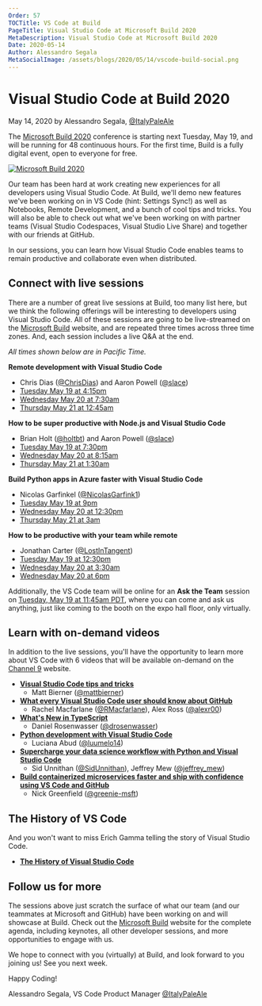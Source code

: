 ```yaml
---
Order: 57
TOCTitle: VS Code at Build
PageTitle: Visual Studio Code at Microsoft Build 2020
MetaDescription: Visual Studio Code at Microsoft Build 2020
Date: 2020-05-14
Author: Alessandro Segala
MetaSocialImage: /assets/blogs/2020/05/14/vscode-build-social.png
---
```


# Visual Studio Code at Build 2020

May 14, 2020 by Alessandro Segala, [@ItalyPaleAle](https://twitter.com/ItalyPaleAle)

The [Microsoft Build 2020](https://mybuild.microsoft.com) conference is starting next Tuesday, May 19, and will be running for 48 continuous hours. For the first time, Build is a fully digital event, open to everyone for free.

[![Microsoft Build 2020](build-2020.png)](https://mybuild.microsoft.com)

Our team has been hard at work creating new experiences for all developers using Visual Studio Code. At Build, we'll demo new features we've been working on in VS Code (hint: Settings Sync!) as well as Notebooks, Remote Development, and a bunch of cool tips and tricks. You will also be able to check out what we've been working on with partner teams (Visual Studio Codespaces, Visual Studio Live Share) and together with our friends at GitHub.

In our sessions, you can learn how Visual Studio Code enables teams to remain productive and collaborate even when distributed.

## Connect with live sessions

There are a number of great live sessions at Build, too many list here, but we think the following offerings will be interesting to developers using Visual Studio Code. All of these sessions are going to be live-streamed on the [Microsoft Build](https://mybuild.microsoft.com/) website, and are repeated three times across three time zones. And, each session includes a live Q&A at the end.

*All times shown below are in Pacific Time.*

**Remote development with Visual Studio Code**

* Chris Dias ([@ChrisDias](https://twitter.com/ChrisDias)) and Aaron Powell ([@slace](https://twitter.com/slace))
* [Tuesday May 19 at 4:15pm](https://mybuild.microsoft.com/sessions/44eb0651-9449-4a50-b344-638ec520e042)
* [Wednesday May 20 at 7:30am](https://mybuild.microsoft.com/sessions/5bf61d0b-f4af-4b2e-bcb4-56829ada4e5b)
* [Thursday May 21 at 12:45am](https://mybuild.microsoft.com/sessions/98051ab8-b26e-4582-9215-5d21f2b18afd)

**How to be super productive with Node.js and Visual Studio Code**

* Brian Holt ([@holtbt](https://twitter.com/holtbt)) and Aaron Powell ([@slace](https://twitter.com/slace))
* [Tuesday May 19 at 7:30pm](https://mybuild.microsoft.com/sessions/28de040a-934e-4890-9168-58501e070653)
* [Wednesday May 20 at 8:15am](https://mybuild.microsoft.com/sessions/a908c4f8-210f-49b4-a7fe-671b4e3890f9)
* [Thursday May 21 at 1:30am](https://mybuild.microsoft.com/sessions/0f743b92-55fd-4c51-8ac5-bc30b56e07e1)

**Build Python apps in Azure faster with Visual Studio Code**

* Nicolas Garfinkel ([@NicolasGarfink1](https://twitter.com/NicolasGarfink1))
* [Tuesday May 19 at 9pm](https://mybuild.microsoft.com/sessions/4b7d35d7-7af8-442d-953a-abcc12627d24)
* [Wednesday May 20 at 12:30pm](https://mybuild.microsoft.com/sessions/314e756d-b145-4d84-90c1-1aea9235df72)
* [Thursday May 21 at 3am](https://mybuild.microsoft.com/sessions/b7a2db58-78fb-49b8-9372-66cd63f2f26f)

**How to be productive with your team while remote**

* Jonathan Carter ([@LostInTangent](https://twitter.com/LostInTangent))
* [Tuesday May 19 at 12:30pm](https://mybuild.microsoft.com/sessions/a0d2222c-cbd4-42ad-9471-88f91dc639f7)
* [Wednesday May 20 at 3:30am](https://mybuild.microsoft.com/sessions/a0e69c1b-96e9-452a-9b3f-91665f4a51cf)
* [Wednesday May 20 at 6pm](https://mybuild.microsoft.com/sessions/ef29e80e-19e3-4a51-a32c-75dc8e58820b)

Additionally, the VS Code team will be online for an **Ask the Team** session on [Tuesday, May 19 at 11:45am PDT](https://mybuild.microsoft.com/sessions/be31cf74-1b32-4ac5-9673-333bc6018b18), where you can come and ask us anything, just like coming to the booth on the expo hall floor, only virtually.

## Learn with on-demand videos

In addition to the live sessions, you'll have the opportunity to learn more about VS Code with 6 videos that will be available on-demand on the [Channel 9](https://channel9.msdn.com/Events/Build/2020) website.

* [**Visual Studio Code tips and tricks**](https://aka.ms/Build2020AppDev-VSCodeTips)
  * Matt Bierner ([@mattbierner](https://twitter.com/mattbierner))
* [**What every Visual Studio Code user should know about GitHub**](https://aka.ms/Build2020AppDev-VSCodeAndGitHub)
  * Rachel Macfarlane ([@RMacfarlane](https://github.com/RMacfarlane)), Alex Ross ([@alexr00](https://github.com/alexr00))
* [**What's New in TypeScript**](https://aka.ms/Build2020AppDev-TypeScript)
  * Daniel Rosenwasser ([@drosenwasser](https://twitter.com/drosenwasser))
* [**Python development with Visual Studio Code**](https://aka.ms/Build2020AppDev-Python)
  * Luciana Abud ([@luumelo14](https://twitter.com/luumelo14))
* [**Supercharge your data science workflow with Python and Visual Studio Code**](https://aka.ms/Build2020AppDev-DataScience)
  * Sid Unnithan ([@SidUnnithan](https://twitter.com/SidUnnithan)), Jeffrey Mew ([@jeffrey_mew](https://twitter.com/jeffrey_mew))
* [**Build containerized microservices faster and ship with confidence using VS Code and GitHub**](https://aka.ms/Build2020AppDev-InnerLoops)
  * Nick Greenfield ([@greenie-msft](https://github.com/greenie-msft))

## The History of VS Code

And you won't want to miss Erich Gamma telling the story of Visual Studio Code.

* [**The History of Visual Studio Code**](https://mybuild.microsoft.com/sessions/6b571733-8198-48da-b870-ef804dcfea93?source=sessions)

## Follow us for more

The sessions above just scratch the surface of what our team (and our teammates at Microsoft and GitHub) have been working on and will showcase at Build. Check out the [Microsoft Build](https://mybuild.microsoft.com/) website for the complete agenda, including keynotes, all other developer sessions, and more opportunities to engage with us.

We hope to connect with you (virtually) at Build, and look forward to you joining us! See you next week.

Happy Coding!

Alessandro Segala, VS Code Product Manager [@ItalyPaleAle](https://twitter.com/ItalyPaleAle)
